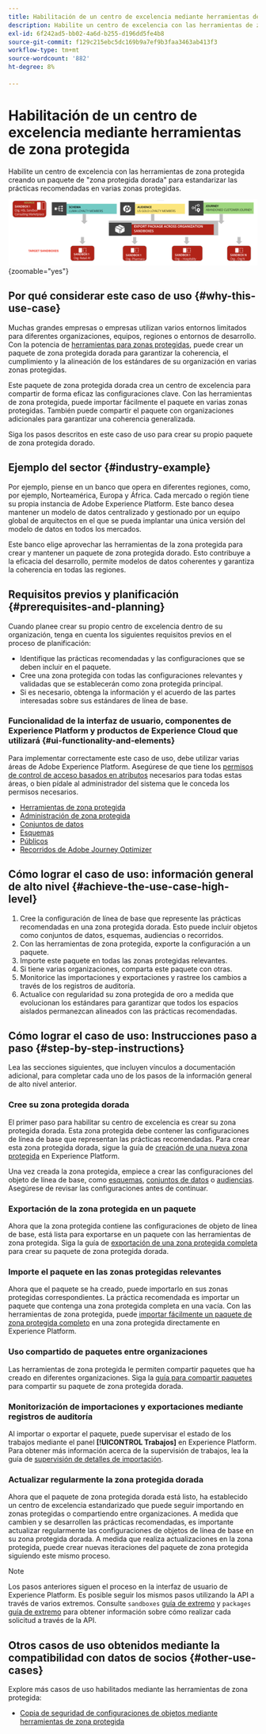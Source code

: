```yaml
---
title: Habilitación de un centro de excelencia mediante herramientas de zona protegida
description: Habilite un centro de excelencia con las herramientas de zona protegida creando un paquete de "zona protegida dorada" para estandarizar las prácticas recomendadas en varias zonas protegidas.
exl-id: 6f242ad5-bb02-4a6d-b255-d196dd5fe4b8
source-git-commit: f129c215ebc5dc169b9a7ef9b3faa3463ab413f3
workflow-type: tm+mt
source-wordcount: '882'
ht-degree: 8%

---
```


# Habilitación de un centro de excelencia mediante herramientas de zona protegida

Habilite un centro de excelencia con las herramientas de zona protegida creando un paquete de &quot;zona protegida dorada&quot; para estandarizar las prácticas recomendadas en varias zonas protegidas.

![Información general sobre la exportación de paquetes entre distintas organizaciones](../images/use-cases/packages-across-orgs.png){zoomable="yes"}

## Por qué considerar este caso de uso {#why-this-use-case}

Muchas grandes empresas o empresas utilizan varios entornos limitados para diferentes organizaciones, equipos, regiones o entornos de desarrollo. Con la potencia de [herramientas para zonas protegidas](../ui/sandbox-tooling.md), puede crear un paquete de zona protegida dorada para garantizar la coherencia, el cumplimiento y la alineación de los estándares de su organización en varias zonas protegidas.

Este paquete de zona protegida dorada crea un centro de excelencia para compartir de forma eficaz las configuraciones clave. Con las herramientas de zona protegida, puede importar fácilmente el paquete en varias zonas protegidas. También puede compartir el paquete con organizaciones adicionales para garantizar una coherencia generalizada.

Siga los pasos descritos en este caso de uso para crear su propio paquete de zona protegida dorado.

## Ejemplo del sector {#industry-example}

Por ejemplo, piense en un banco que opera en diferentes regiones, como, por ejemplo, Norteamérica, Europa y África. Cada mercado o región tiene su propia instancia de Adobe Experience Platform. Este banco desea mantener un modelo de datos centralizado y gestionado por un equipo global de arquitectos en el que se pueda implantar una única versión del modelo de datos en todos los mercados.

Este banco elige aprovechar las herramientas de la zona protegida para crear y mantener un paquete de zona protegida dorado. Esto contribuye a la eficacia del desarrollo, permite modelos de datos coherentes y garantiza la coherencia en todas las regiones.

## Requisitos previos y planificación {#prerequisites-and-planning}

Cuando planee crear su propio centro de excelencia dentro de su organización, tenga en cuenta los siguientes requisitos previos en el proceso de planificación:

- Identifique las prácticas recomendadas y las configuraciones que se deben incluir en el paquete.
- Cree una zona protegida con todas las configuraciones relevantes y validadas que se establecerán como zona protegida principal.
- Si es necesario, obtenga la información y el acuerdo de las partes interesadas sobre sus estándares de línea de base.

### Funcionalidad de la interfaz de usuario, componentes de Experience Platform y productos de Experience Cloud que utilizará {#ui-functionality-and-elements}

Para implementar correctamente este caso de uso, debe utilizar varias áreas de Adobe Experience Platform. Asegúrese de que tiene los [permisos de control de acceso basados en atributos](../../access-control/abac/overview.md) necesarios para todas estas áreas, o bien pídale al administrador del sistema que le conceda los permisos necesarios.

- [Herramientas de zona protegida](../ui/sandbox-tooling.md)
- [Administración de zona protegida](../ui/user-guide.md)
- [Conjuntos de datos](../../catalog/datasets/overview.md)
- [Esquemas](../../xdm//home.md)
- [Públicos](../../segmentation/home.md)
- [Recorridos de Adobe Journey Optimizer](https://experienceleague.adobe.com/es/docs/journey-optimizer/using/orchestrate-journeys/journey)

## Cómo lograr el caso de uso: información general de alto nivel {#achieve-the-use-case-high-level}

1. Cree la configuración de línea de base que represente las prácticas recomendadas en una zona protegida dorada. Esto puede incluir objetos como conjuntos de datos, esquemas, audiencias o recorridos.
2. Con las herramientas de zona protegida, exporte la configuración a un paquete.
3. Importe este paquete en todas las zonas protegidas relevantes.
4. Si tiene varias organizaciones, comparta este paquete con otras.
5. Monitorice las importaciones y exportaciones y rastree los cambios a través de los registros de auditoría.
6. Actualice con regularidad su zona protegida de oro a medida que evolucionan los estándares para garantizar que todos los espacios aislados permanezcan alineados con las prácticas recomendadas.

## Cómo lograr el caso de uso: Instrucciones paso a paso {#step-by-step-instructions}

Lea las secciones siguientes, que incluyen vínculos a documentación adicional, para completar cada uno de los pasos de la información general de alto nivel anterior.

### Cree su zona protegida dorada

El primer paso para habilitar su centro de excelencia es crear su zona protegida dorada. Esta zona protegida debe contener las configuraciones de línea de base que representan las prácticas recomendadas. Para crear esta zona protegida dorada, sigue la guía de [creación de una nueva zona protegida](../ui/user-guide.md#create-a-new-sandbox) en Experience Platform.

Una vez creada la zona protegida, empiece a crear las configuraciones del objeto de línea de base, como [esquemas](../../xdm/ui/resources/schemas.md#create-a-new-schema), [conjuntos de datos](../../catalog/datasets/user-guide.md#create-a-dataset) o [audiencias](../../segmentation/ui/segment-builder.md). Asegúrese de revisar las configuraciones antes de continuar.

### Exportación de la zona protegida en un paquete

Ahora que la zona protegida contiene las configuraciones de objeto de línea de base, está lista para exportarse en un paquete con las herramientas de zona protegida. Siga la guía de [exportación de una zona protegida completa](../ui/sandbox-tooling.md#export-an-entire-sandbox) para crear su paquete de zona protegida dorada.

### Importe el paquete en las zonas protegidas relevantes

Ahora que el paquete se ha creado, puede importarlo en sus zonas protegidas correspondientes. La práctica recomendada es importar un paquete que contenga una zona protegida completa en una vacía. Con las herramientas de zona protegida, puede [importar fácilmente un paquete de zona protegida completo](../../sandboxes/ui/sandbox-tooling.md#import-the-entire-sandbox-package) en una zona protegida directamente en Experience Platform.

### Uso compartido de paquetes entre organizaciones

Las herramientas de zona protegida le permiten compartir paquetes que ha creado en diferentes organizaciones. Siga la [guía para compartir paquetes](../../sandboxes/ui/sharing-packages-across-orgs.md) para compartir su paquete de zona protegida dorada.

### Monitorización de importaciones y exportaciones mediante registros de auditoría

Al importar o exportar el paquete, puede supervisar el estado de los trabajos mediante el panel **[!UICONTROL Trabajos]** en Experience Platform. Para obtener más información acerca de la supervisión de trabajos, lea la guía de [supervisión de detalles de importación](../../sandboxes/ui/sandbox-tooling.md#monitor-import-details).

### Actualizar regularmente la zona protegida dorada

Ahora que el paquete de zona protegida dorada está listo, ha establecido un centro de excelencia estandarizado que puede seguir importando en zonas protegidas o compartiendo entre organizaciones. A medida que cambien y se desarrollen las prácticas recomendadas, es importante actualizar regularmente las configuraciones de objetos de línea de base en su zona protegida dorada. A medida que realiza actualizaciones en la zona protegida, puede crear nuevas iteraciones del paquete de zona protegida siguiendo este mismo proceso.

>[!NOTE]
>
> Los pasos anteriores siguen el proceso en la interfaz de usuario de Experience Platform. Es posible seguir los mismos pasos utilizando la API a través de varios extremos. Consulte `sandboxes` [guía de extremo](https://experienceleague.adobe.com/es/docs/experience-platform/sandbox/api/sandboxes#create) y `packages` [guía de extremo](https://experienceleague.adobe.com/es/docs/experience-platform/sandbox/sandbox-tooling-api/packages) para obtener información sobre cómo realizar cada solicitud a través de la API.

## Otros casos de uso obtenidos mediante la compatibilidad con datos de socios {#other-use-cases}

Explore más casos de uso habilitados mediante las herramientas de zona protegida:

- [Copia de seguridad de configuraciones de objetos mediante herramientas de zona protegida](./backup-object-configuration.md)
